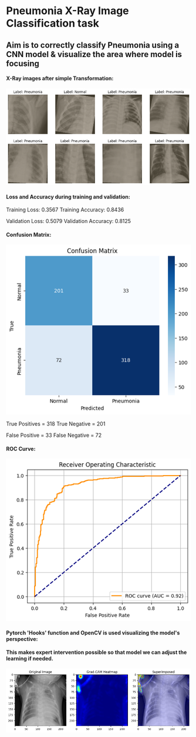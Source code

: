 # Pneumonia X-Ray Image Classification task

## Aim is to correctly classify Pneumonia using a CNN model & visualize the area where model is focusing

#### X-Ray images after simple Transformation:

![Transformation](model_images/only_transformed.png)


#### Loss and Accuracy during training and validation:

Training Loss: 0.3567 
Training Accuracy: 0.8436

Validation Loss: 0.5079
Validation Accuracy: 0.8125


#### Confusion Matrix:

![Confusion_Matrix](model_images/Confusion_matrix.png)

True Positives = 318
True Negative = 201

False Positive = 33
False Negative = 72

#### ROC Curve:

![ROC Curve](model_images/Roc_auc_curve.png)

#### Pytorch 'Hooks' function and OpenCV is used visualizing the model's perspective:
#### This makes expert intervention possible so that model we can adjust the learning if needed.

![Model_vision](model_images/focus.png)





